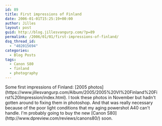 ```yaml
---
id: 89
title: First impressions of Finland
date: 2006-01-01T15:25:19+00:00
author: Jilles
layout: post
guid: http://blog.jillesvangurp.com/?p=89
permalink: /2006/01/01/first-impressions-of-finland/
dsq_thread_id:
  - "402015694"
categories:
  - Blog Posts
tags:
  - Canon S80
  - finland
  - photography
---
```

<p>Some first impressions of Finland: [2005 photos](https://www.jillesvangurp.com/Album/2005/2005%20VI%20Finland%20First%20Impression/index.html). I took these photos in November but hadn't gotten around to fixing them in photoshop. And that was really necessary because of the poor light conditions that my aging powershot A40 can't handle. I'm probably going to buy the new [Canon S80](http://www.dpreview.com/reviews/canons80/) soon.
</p>
